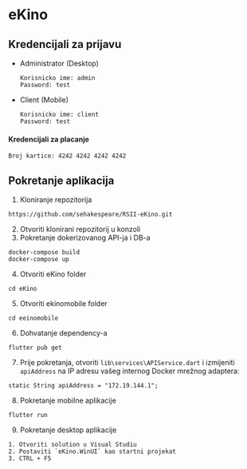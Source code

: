 ﻿# eKino

## Kredencijali za prijavu

- Administrator (Desktop)

  ```
  Korisnicko ime: admin
  Password: test
  ```
- Client (Mobile)

  ```
  Korisnicko ime: client
  Password: test
  ```

#### Kredencijali za placanje

  ```
  Broj kartice: 4242 4242 4242 4242
  ```

## Pokretanje aplikacija
1. Kloniranje repozitorija
  ```
  https://github.com/sehakespeare/RSII-eKino.git
  ```
2. Otvoriti klonirani repozitorij u konzoli
3. Pokretanje dokerizovanog API-ja i DB-a
  ```
  docker-compose build
  docker-compose up
  ```
4. Otvoriti eKino folder
  ```
  cd eKino
  ```
5. Otvoriti ekinomobile folder
  ```
  cd eeinomobile
  ```
6. Dohvatanje dependency-a
  ```
  flutter pub get
  ```
7. Prije pokretanja, otvoriti `lib\services\APIService.dart` i izmijeniti `apiAddress` na IP adresu vašeg internog Docker mrežnog adaptera:
  ```
  static String apiAddress = "172.19.144.1";
  ```
8. Pokretanje mobilne aplikacije
  ```
  flutter run
  ```
9. Pokretanje desktop aplikacije
  ```
  1. Otvoriti solution u Visual Studiu
  2. Postaviti `eKino.WinUI` kao startni projekat
  3. CTRL + F5
  ```
  